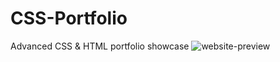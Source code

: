 # CSS-Portfolio
Advanced CSS &amp; HTML portfolio showcase
![website-preview](https://user-images.githubusercontent.com/101916187/198814363-fdd52765-ab12-4461-a0d9-6992c23f66f7.png)
